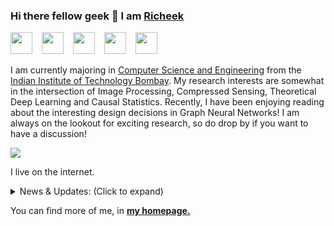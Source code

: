 ### Hi there fellow geek 👋 I am [Richeek](https://www.cse.iitb.ac.in/~richeek/) 

<a href="mailto:richeekdas2001@gmail.com"><img src="https://i.imgur.com/jskyI9X.png" width="35px"/></a> &ensp;
<a href="https://www.linkedin.com/in/richeek-das-204b84188/"><img src="https://i.imgur.com/8aJxz4M.png" width="35px"/></a> &ensp;
<a href="https://scholar.google.com/citations?user=ll0ZmB4AAAAJ&hl=en"><img src="https://i.imgur.com/olbDoBB.png" width="35px"/></a> &ensp;
<a href="https://www.cse.iitb.ac.in/~richeek/"><img src="https://raw.githubusercontent.com/sudoRicheek/sudoRicheek.github.io/master/images/favicon.ico" width="35px"/></a> &ensp;
<a href="https://landskape.ai/member/richeek/"><img src="https://i.imgur.com/qkycHC4.png" width="35px"/></a> &ensp;

I am currently majoring in [Computer Science and Engineering](https://www.cse.iitb.ac.in/) from the [Indian Institute of Technology Bombay](https://www.iitb.ac.in/). My research interests are somewhat in the intersection of Image Processing, Compressed Sensing, Theoretical Deep Learning and Causal Statistics. Recently, I have been enjoying reading about the interesting design decisions in Graph Neural Networks! I am always on the lookout for exciting research, so do drop by if you want to have a discussion!

<img src="https://komarev.com/ghpvc/?username=sudoRicheek&color=blueviolet"/>

I live on the internet.

<details>
<summary>News & Updates: (Click to expand)</summary>

<p>
  <div style="width:100%;overflow-y:scroll; height:230px;">
    <ul id="news">
      <li><i>[February 2022]</i> Our work <a href="">For What It’s Worth: Humans Overwrite Their Economic Self-interest to Avoid Bargaining With AI Systems</a> has been accepted to <a href="https://chi2022.acm.org">ACM CHI 2022</a>!</li>
      <li><i>[February 2022]</i> I received the <b>Excellence in CSE Teaching Assistantship Award</b> for my work as a TA in CS251 (Software Systems Lab) last semester!</li>
      <li><i>[January 2022]</i> Started working at <a href="https://landskape.ai"><b>Landskape AI</b></a> on some interesting research projects, answering why things work like they do!</li>
      <li><i>[January 2022]</i> Our work on <a href="">Exploring Deeper Graph Convolutions For Semi-Supervised Node Classification</a> has been accepted to <a href="https://2022.ieeeicassp.org">IEEE ICASSP 2022</a>!</li>
      <li><i>[January 2022]</i> Our work on <a href="https://openreview.net/forum?id=AyZoloYRaZW">A Distance Covariance-based Kernel for Nonlinear Causal Clustering in Heterogeneous Populations</a> has been accepted to <a href="https://www.cclear.cc/2022">CLeaR 2022</a>!</li>
      <li><i>[May 2021]</i> I'll be working with <a href="https://ujwalgadiraju.com">Prof. Ujwal Gadiraju</a>,<a href="https://www.tudelft.nl/en/">TU Delft</a> on some interesting Behavioural Economics and HCI problem!</li>
      <li><i>[May 2021]</i> I'll be working with <a href="https://ni.cs.univie.ac.at">Neuroinformatics Lab, Universität Wien</a> on Kernel-based methods for Causal Statistics!</li>
      <li><i>[December 2020]</i> I'll be working with the CVIG Lab, <a href="https://iitgn.ac.in">Indian Institute of Technology Gandhinagar</a> on the Oversmoothing problem of GNNs!</li>
      <li><i>[August 2020]</i> Changed my branch/major to the <a href="https://www.cse.iitb.ac.in">Department of Computer Science and Engineering</a>!</li>
      <li><i>[July 2019]</i> Joined <a href="https://www.iitb.ac.in">IIT Bombay</a> as an Undergraduate!</li>
    </ul>
  </div>
</p>
      
</details>
  
You can find more of me, in <a href="https://www.cse.iitb.ac.in/~richeek/"><strong>my homepage.</strong></a>
